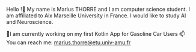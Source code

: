 Hello !👋 My name is Marius THORRE and I am computer science student. 
I am affiliated to Aix Marseille University in France. I would like to study AI and Neuroscience.

🔭I am currently working on my first Kotlin App for Gasoline Car Users
📫 You can reach me: marius.thorre@etu.univ-amu.fr


